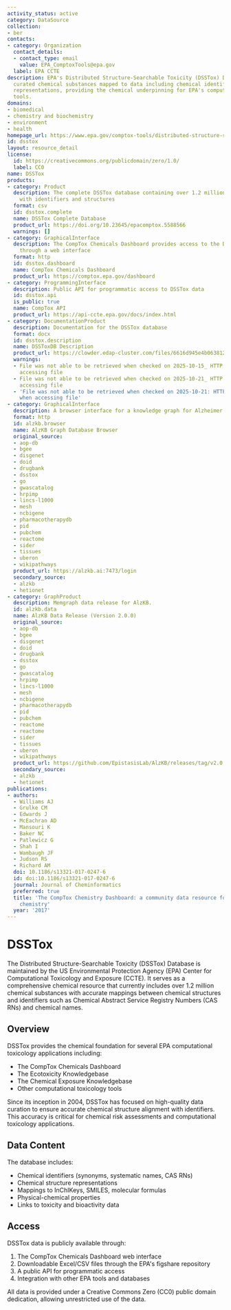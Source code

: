 ```yaml
---
activity_status: active
category: DataSource
collection:
- ber
contacts:
- category: Organization
  contact_details:
  - contact_type: email
    value: EPA_ComptoxTools@epa.gov
  label: EPA CCTE
description: EPA's Distributed Structure-Searchable Toxicity (DSSTox) Database contains
  curated chemical substances mapped to data including chemical identifiers and structure
  representations, providing the chemical underpinning for EPA's computational toxicology
  tools.
domains:
- biomedical
- chemistry and biochemistry
- environment
- health
homepage_url: https://www.epa.gov/comptox-tools/distributed-structure-searchable-toxicity-dsstox-database
id: dsstox
layout: resource_detail
license:
  id: https://creativecommons.org/publicdomain/zero/1.0/
  label: CC0
name: DSSTox
products:
- category: Product
  description: The complete DSSTox database containing over 1.2 million chemical substances
    with identifiers and structures
  format: csv
  id: dsstox.complete
  name: DSSTox Complete Database
  product_url: https://doi.org/10.23645/epacomptox.5588566
  warnings: []
- category: GraphicalInterface
  description: The CompTox Chemicals Dashboard provides access to the DSSTox database
    through a web interface
  format: http
  id: dsstox.dashboard
  name: CompTox Chemicals Dashboard
  product_url: https://comptox.epa.gov/dashboard
- category: ProgrammingInterface
  description: Public API for programmatic access to DSSTox data
  id: dsstox.api
  is_public: true
  name: CompTox API
  product_url: https://api-ccte.epa.gov/docs/index.html
- category: DocumentationProduct
  description: Documentation for the DSSTox database
  format: docx
  id: dsstox.description
  name: DSSToxDB Description
  product_url: https://clowder.edap-cluster.com/files/6616d945e4b063812d70fcb5?dataset=61147fefe4b0856fdc65639b&space=&folder=6616d85ce4b063812d70fc8f
  warnings:
  - File was not able to be retrieved when checked on 2025-10-15_ HTTP 404 error when
    accessing file
  - File was not able to be retrieved when checked on 2025-10-21_ HTTP 404 error when
    accessing file
  - 'File was not able to be retrieved when checked on 2025-10-21: HTTP 404 error
    when accessing file'
- category: GraphicalInterface
  description: A browser interface for a knowledge graph for Alzheimer's Disease.
  format: http
  id: alzkb.browser
  name: AlzKB Graph Database Browser
  original_source:
  - aop-db
  - bgee
  - disgenet
  - doid
  - drugbank
  - dsstox
  - go
  - gwascatalog
  - hrpimp
  - lincs-l1000
  - mesh
  - ncbigene
  - pharmacotherapydb
  - pid
  - pubchem
  - reactome
  - sider
  - tissues
  - uberon
  - wikipathways
  product_url: https://alzkb.ai:7473/login
  secondary_source:
  - alzkb
  - hetionet
- category: GraphProduct
  description: Memgraph data release for AlzKB.
  id: alzkb.data
  name: AlzKB Data Release (Version 2.0.0)
  original_source:
  - aop-db
  - bgee
  - disgenet
  - doid
  - drugbank
  - dsstox
  - go
  - gwascatalog
  - hrpimp
  - lincs-l1000
  - mesh
  - ncbigene
  - pharmacotherapydb
  - pid
  - pubchem
  - reactome
  - reactome
  - sider
  - tissues
  - uberon
  - wikipathways
  product_url: https://github.com/EpistasisLab/AlzKB/releases/tag/v2.0.0
  secondary_source:
  - alzkb
  - hetionet
publications:
- authors:
  - Williams AJ
  - Grulke CM
  - Edwards J
  - McEachran AD
  - Mansouri K
  - Baker NC
  - Patlewicz G
  - Shah I
  - Wambaugh JF
  - Judson RS
  - Richard AM
  doi: 10.1186/s13321-017-0247-6
  id: doi:10.1186/s13321-017-0247-6
  journal: Journal of Cheminformatics
  preferred: true
  title: 'The CompTox Chemistry Dashboard: a community data resource for environmental
    chemistry'
  year: '2017'
---
```

# DSSTox

The Distributed Structure-Searchable Toxicity (DSSTox) Database is maintained by the US Environmental Protection Agency (EPA) Center for Computational Toxicology and Exposure (CCTE). It serves as a comprehensive chemical resource that currently includes over 1.2 million chemical substances with accurate mappings between chemical structures and identifiers such as Chemical Abstract Service Registry Numbers (CAS RNs) and chemical names.

## Overview

DSSTox provides the chemical foundation for several EPA computational toxicology applications including:

- The CompTox Chemicals Dashboard
- The Ecotoxicity Knowledgebase
- The Chemical Exposure Knowledgebase
- Other computational toxicology tools

Since its inception in 2004, DSSTox has focused on high-quality data curation to ensure accurate chemical structure alignment with identifiers. This accuracy is critical for chemical risk assessments and computational toxicology applications.

## Data Content

The database includes:
- Chemical identifiers (synonyms, systematic names, CAS RNs)
- Chemical structure representations
- Mappings to InChIKeys, SMILES, molecular formulas
- Physical-chemical properties
- Links to toxicity and bioactivity data

## Access

DSSTox data is publicly available through:
1. The CompTox Chemicals Dashboard web interface
2. Downloadable Excel/CSV files through the EPA's figshare repository
3. A public API for programmatic access
4. Integration with other EPA tools and databases

All data is provided under a Creative Commons Zero (CC0) public domain dedication, allowing unrestricted use of the data.
